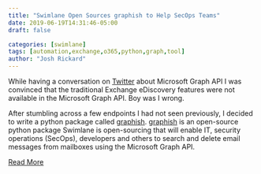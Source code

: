 ```yaml
---
title: "Swimlane Open Sources graphish to Help SecOps Teams"
date: 2019-06-19T14:31:46-05:00
draft: false

categories: [swimlane]
tags: [automation,exchange,o365,python,graph,tool]
author: "Josh Rickard"
---
```

While having a conversation on [Twitter](https://twitter.com/MSAdministrator/status/1140380695430410240?s=20) about Microsoft Graph API I was convinced that the traditional Exchange eDiscovery features were not available in the Microsoft Graph API. Boy was I wrong.

After stumbling across a few endpoints I had not seen previously, I decided to write a python package called [graphish](https://github.com/swimlane/graphish). [graphish](https://github.com/swimlane/graphish) is an open-source python package Swimlane is open-sourcing that will enable IT, security operations (SecOps), developers and others to search and delete email messages from mailboxes using the Microsoft Graph API.

[Read More](https://swimlane.com/blog/swimlane-open-sources-graphish/)